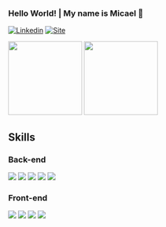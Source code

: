 ### Hello World! | My name is Micael 👋

[![Linkedin](https://img.shields.io/badge/LinkedIn-0077B5?style=for-the-badge&logo=linkedin&logoColor=white)](https://www.linkedin.com/in/micael1ma/)
[![Site](https://img.shields.io/badge/website-000000?style=for-the-badge&logo=About.me&logoColor=white)](https://micael1ma.github.io/)

<div style="display: inline_block" align="left">
  <img height="150em" src="https://github-readme-stats.vercel.app/api?username=micael1ma&show_icons=true&theme=dark" />
  <img height="150em" src="https://github-readme-stats-sigma-five.vercel.app/api/top-langs/?username=micael1ma&layout=compact&langs_count=7&theme=dark&count_private=true"/>
</div>

## Skills

<div style="display: inline_block; margin-right: 20px;">
  <h3>Back-end</h3>
  <img src="https://img.shields.io/badge/Node.js-43853D?style=for-the-badge&logo=node.js&logoColor=white"/>
  <img src="https://img.shields.io/badge/MongoDB-4EA94B?style=for-the-badge&logo=mongodb&logoColor=white"/>
  <img src="https://img.shields.io/badge/spring-%236DB33F.svg?style=for-the-badge&logo=spring&logoColor=white"/>
  <img src="https://img.shields.io/badge/postgres-%23316192.svg?style=for-the-badge&logo=postgresql&logoColor=white"/>
  <img src="https://img.shields.io/badge/java-%23ED8B00.svg?style=for-the-badge&logo=java&logoColor=white"/>
</div>

<div style="display: inline_block;">
  <h3>Front-end</h3>
  <img src="https://img.shields.io/badge/React-20232A?style=for-the-badge&logo=react&logoColor=61DAFB"/>
  <img src="https://img.shields.io/badge/HTML5-E34F26?style=for-the-badge&logo=html5&logoColor=white"/>
  <img src="https://img.shields.io/badge/CSS3-1572B6?style=for-the-badge&logo=css3&logoColor=white"/>
  <img src="https://img.shields.io/badge/JavaScript-F7DF1E?style=for-the-badge&logo=javascript&logoColor=black"/>
</div>
